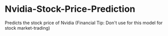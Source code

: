 # Nvidia-Stock-Price-Prediction
Predicts the stock price of Nvidia (Financial Tip: Don't use for this model for stock market-trading)
